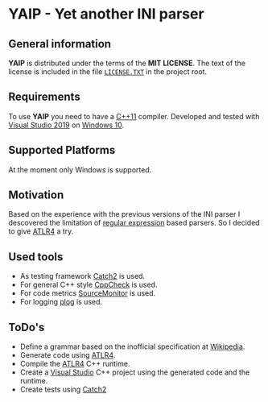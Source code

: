# YAIP - Yet another INI parser

## General information

**YAIP** is distributed under the terms of the **MIT LICENSE**. The text of the license is included in the file [```LICENSE.TXT```][license] in the project root.

## Requirements

To use **YAIP** you need to have a [C++11][cpp_eleven] compiler. Developed and tested with [Visual Studio 2019][msvs] on [Windows 10][w10].

## Supported Platforms

At the moment only Windows is supported.

## Motivation

Based on the experience with the previous versions of the INI parser I descovered the limitation of [regular expression][wiki_regexp] based parsers. So I decided to give [ATLR4][antlr4] a try.

## Used tools

- As testing framework [Catch2][catch2] is used.
- For general C++ style [CppCheck][cppcheck] is used.
- For code metrics [SourceMonitor][sourcemonitor] is used.
- For logging [plog][plog] is used.


## ToDo's

- Define a grammar based on the inofficial specification at [Wikipedia][wiki_ini].
- Generate code using [ATLR4][antlr4].
- Compile the [ATLR4][antlr4] C++ runtime.
- Create a [Visual Studio][msvs] C++ project using the generated code and the runtime.
- Create tests using [Catch2][catch2]

[antlr4]: https://www.antlr.org/
[catch2]: https://github.com/philsquared/Catch
[cpp_eleven]: https://en.wikipedia.org/wiki/C%2B%2B11
[cppcheck]: http://cppcheck.sourceforge.net/
[license]: LICENSE.TXT
[msvs]: https://www.visualstudio.com/
[plog]: https://github.com/SergiusTheBest/plog
[sourcemonitor]: https://www.derpaul.net/SourceMonitor/
[w10]: https://www.microsoft.com/en-us/software-download/windows10
[wiki_ini]: https://en.wikipedia.org/wiki/INI_file#Comments
[wiki_regexp]: https://en.wikipedia.org/wiki/Regular_expression
